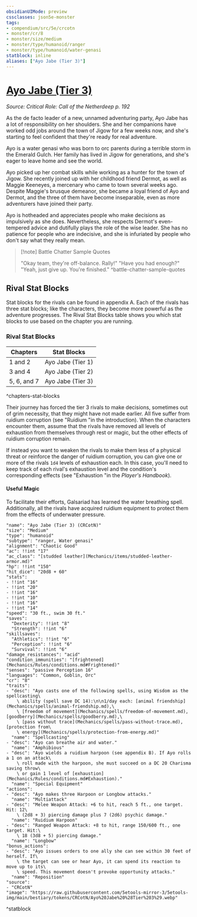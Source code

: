 ```yaml
---
obsidianUIMode: preview
cssclasses: json5e-monster
tags:
- compendium/src/5e/crcotn
- monster/cr/8
- monster/size/medium
- monster/type/humanoid/ranger
- monster/type/humanoid/water-genasi
statblock: inline
aliases: ["Ayo Jabe (Tier 3)"]
---
```

# [Ayo Jabe (Tier 3)](Mechanics\bestiary\npc/ayo-jabe-tier-3-crcotn.md)
*Source: Critical Role: Call of the Netherdeep p. 192*  

As the de facto leader of a new, unnamed adventuring party, Ayo Jabe has a lot of responsibility on her shoulders. She and her companions have worked odd jobs around the town of Jigow for a few weeks now, and she's starting to feel confident that they're ready for real adventure.

Ayo is a water genasi who was born to orc parents during a terrible storm in the Emerald Gulch. Her family has lived in Jigow for generations, and she's eager to leave home and see the world.

Ayo picked up her combat skills while working as a hunter for the town of Jigow. She recently joined up with her childhood friend Dermot, as well as Maggie Keeneyes, a mercenary who came to town several weeks ago. Despite Maggie's brusque demeanor, she became a loyal friend of Ayo and Dermot, and the three of them have become inseparable, even as more adventurers have joined their party.

Ayo is hotheaded and appreciates people who make decisions as impulsively as she does. Nevertheless, she respects Dermot's even-tempered advice and dutifully plays the role of the wise leader. She has no patience for people who are indecisive, and she is infuriated by people who don't say what they really mean.

> [!note] Battle Chatter Sample Quotes
> 
> "Okay team, they're off-balance. Rally!" "Have you had enough?" "Yeah, just give up. You're finished."
^battle-chatter-sample-quotes

## Rival Stat Blocks

Stat blocks for the rivals can be found in appendix A. Each of the rivals has three stat blocks; like the characters, they become more powerful as the adventure progresses. The Rival Stat Blocks table shows you which stat blocks to use based on the chapter you are running.

### Rival Stat Blocks

| Chapters | Stat Blocks |
|----------|-------------|
| 1 and 2 | Ayo Jabe (Tier 1) |
| 3 and 4 | Ayo Jabe (Tier 2) |
| 5, 6, and 7 | Ayo Jabe (Tier 3) |
^chapters-stat-blocks

Their journey has forced the tier 3 rivals to make decisions, sometimes out of grim necessity, that they might have not made earlier. All five suffer from ruidium corruption (see "Ruidium "in the introduction). When the characters encounter them, assume that the rivals have removed all levels of exhaustion from themselves through rest or magic, but the other effects of ruidium corruption remain.

If instead you want to weaken the rivals to make them less of a physical threat or reinforce the danger of ruidium corruption, you can give one or more of the rivals `1d4` levels of exhaustion each. In this case, you'll need to keep track of each rival's exhaustion level and the condition's corresponding effects (see "Exhaustion "in the *Player's Handbook*).

#### Useful Magic

To facilitate their efforts, Galsariad has learned the water breathing spell. Additionally, all the rivals have acquired ruidium equipment to protect them from the effects of underwater pressure.

```statblock
"name": "Ayo Jabe (Tier 3) (CRCotN)"
"size": "Medium"
"type": "humanoid"
"subtype": "ranger, Water genasi"
"alignment": "Chaotic Good"
"ac": !!int "17"
"ac_class": "[studded leather](Mechanics/items/studded-leather-armor.md)"
"hp": !!int "150"
"hit_dice": "20d8 + 60"
"stats":
- !!int "16"
- !!int "20"
- !!int "16"
- !!int "10"
- !!int "16"
- !!int "14"
"speed": "30 ft., swim 30 ft."
"saves":
  "Dexterity": !!int "8"
  "Strength": !!int "6"
"skillsaves":
  "Athletics": !!int "6"
  "Perception": !!int "6"
  "Survival": !!int "6"
"damage_resistances": "acid"
"condition_immunities": "[frightened](Mechanics/Rules/conditions.md#Frightened)"
"senses": "passive Perception 16"
"languages": "Common, Goblin, Orc"
"cr": "8"
"traits":
- "desc": "Ayo casts one of the following spells, using Wisdom as the spellcasting\
    \ ability (spell save DC 14):\n\n1/day each: [animal friendship](Mechanics/spells/animal-friendship.md),\
    \ [freedom of movement](Mechanics/spells/freedom-of-movement.md), [goodberry](Mechanics/spells/goodberry.md),\
    \ [pass without trace](Mechanics/spells/pass-without-trace.md), [protection from\
    \ energy](Mechanics/spells/protection-from-energy.md)"
  "name": "Spellcasting"
- "desc": "Ayo can breathe air and water."
  "name": "Amphibious"
- "desc": "Ayo wields a ruidium harpoon (see appendix B). If Ayo rolls a 1 on an attack\
    \ roll made with the harpoon, she must succeed on a DC 20 Charisma saving throw\
    \ or gain 1 level of [exhaustion](Mechanics/Rules/conditions.md#Exhaustion)."
  "name": "Special Equipment"
"actions":
- "desc": "Ayo makes three Harpoon or Longbow attacks."
  "name": "Multiattack"
- "desc": "Melee Weapon Attack: +6 to hit, reach 5 ft., one target. Hit: 12\
    \ (2d8 + 3) piercing damage plus 7 (2d6) psychic damage."
  "name": "Ruidium Harpoon"
- "desc": "Ranged Weapon Attack: +8 to hit, range 150/600 ft., one target. Hit:\
    \ 18 (3d8 + 5) piercing damage."
  "name": "Longbow"
"bonus_actions":
- "desc": "Ayo issues orders to one ally she can see within 30 feet of herself. If\
    \ the target can see or hear Ayo, it can spend its reaction to move up to its\
    \ speed. This movement doesn't provoke opportunity attacks."
  "name": "Reposition"
"source":
- "CRCotN"
"image": "https://raw.githubusercontent.com/5etools-mirror-3/5etools-img/main/bestiary/tokens/CRCotN/Ayo%20Jabe%20%28Tier%203%29.webp"
```
^statblock